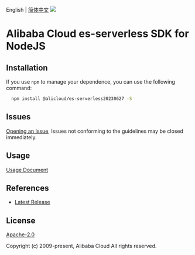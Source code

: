 English | [简体中文](README-CN.md)
![](https://aliyunsdk-pages.alicdn.com/icons/AlibabaCloud.svg)

# Alibaba Cloud es-serverless SDK for NodeJS

## Installation
If you use `npm` to manage your dependence, you can use the following command:

```sh
  npm install @alicloud/es-serverless20230627 -S
```

## Issues
[Opening an Issue](https://github.com/aliyun/alibabacloud-typescript-sdk/issues/new), Issues not conforming to the guidelines may be closed immediately.

## Usage
[Usage Document](https://github.com/aliyun/alibabacloud-typescript-sdk/blob/master/docs/Usage-EN.md#quick-examples)

## References
* [Latest Release](https://github.com/aliyun/alibabacloud-typescript-sdk/)

## License
[Apache-2.0](http://www.apache.org/licenses/LICENSE-2.0)

Copyright (c) 2009-present, Alibaba Cloud All rights reserved.
